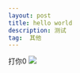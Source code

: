 ```yaml
---
layout: post
title: hello world
description: 测试
tag:  其他  
---
```


打你0
![](/images/cat/beatYou.gif)